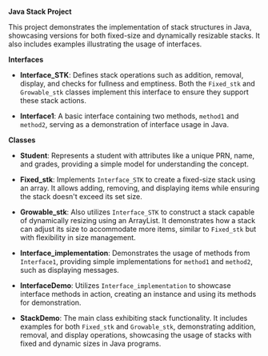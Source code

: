 **Java Stack Project**

This project demonstrates the implementation of stack structures in Java, showcasing versions for both fixed-size and dynamically resizable stacks. It also includes examples illustrating the usage of interfaces.

**Interfaces**

- **Interface_STK**: Defines stack operations such as addition, removal, display, and checks for fullness and emptiness. Both the `Fixed_stk` and `Growable_stk` classes implement this interface to ensure they support these stack actions.

- **Interface1**: A basic interface containing two methods, `method1` and `method2`, serving as a demonstration of interface usage in Java.

**Classes**

- **Student**: Represents a student with attributes like a unique PRN, name, and grades, providing a simple model for understanding the concept.

- **Fixed_stk**: Implements `Interface_STK` to create a fixed-size stack using an array. It allows adding, removing, and displaying items while ensuring the stack doesn't exceed its set size.

- **Growable_stk**: Also utilizes `Interface_STK` to construct a stack capable of dynamically resizing using an ArrayList. It demonstrates how a stack can adjust its size to accommodate more items, similar to `Fixed_stk` but with flexibility in size management.

- **Interface_implementation**: Demonstrates the usage of methods from `Interface1`, providing simple implementations for `method1` and `method2`, such as displaying messages.

- **InterfaceDemo**: Utilizes `Interface_implementation` to showcase interface methods in action, creating an instance and using its methods for demonstration.

- **StackDemo**: The main class exhibiting stack functionality. It includes examples for both `Fixed_stk` and `Growable_stk`, demonstrating addition, removal, and display operations, showcasing the usage of stacks with fixed and dynamic sizes in Java programs.
